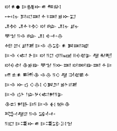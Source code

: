 <div class='block'>
<div class='line'>𒊭 𒀭𒊹 𒄿𒉆𒁍𒌑 𒍣𒄫𒋙</div>
<div class='line'>𒆰𒋙𒉡 𒁕𒀊𒌅 𒅆𒂟𒌅 𒂊𒁍𒍑</div>
<div class='line'>𒂗𒁵 𒂗𒅆𒂟𒁴 𒊭 𒈗 𒂗𒋙𒉡 𒋗𒉡</div>
<div class='line'>𒋧𒈠 𒀀𒈾 𒈗 𒂗𒋙 𒄴𒋾𒁲</div>
<div class='line'>𒅇 𒇻𒌋 𒋗𒈫𒋢 𒄿𒈾 𒊮𒁉 𒀭 𒀉𒌅𒉋</div>
<div class='line'>𒄿𒈾 𒌋𒅗 𒉿𒄿 𒊭 𒀀𒆸 𒋼𒀀𒍢 𒍝𒀪𒊏𒉌 𒆷 𒊑𒋃</div>
<div class='line'>𒊭𒀪𒀠 𒆠𒂊𒅔 𒋧𒈠 𒀀𒁍𒌅 𒊭𒇷𒅔𒌅 𒅆𒄿</div>
<div class='line'>𒋬 𒉺𒀭 𒌦𒆠 𒈾𒁲 𒀀𒄭 𒆷 𒋫𒊏𒀾𒅆</div>
<div class='line'>𒄿𒈾 𒁍𒌓 𒄭𒁲𒋙 𒄭𒀉𒂅 𒂊𒈨𒄑𒋢</div>
<div class='line'>𒄿𒈾 𒌓𒈨 𒁹𒇽𒃻𒌋𒅗𒂍𒀀𒉌</div>
<div class='line'>𒆠𒆗 𒂍𒃲𒅀 𒄿𒈾 𒈬 𒁮𒆠</div>
<div class='line'>𒅋𒆷𒆪 𒀀𒈾 𒋆𒋾</div>
<div class='line'>𒀀𒊬 𒄿𒃮𒁍𒌑 𒄿𒃮𒁉𒊒𒋙𒈠</div>
</div>
